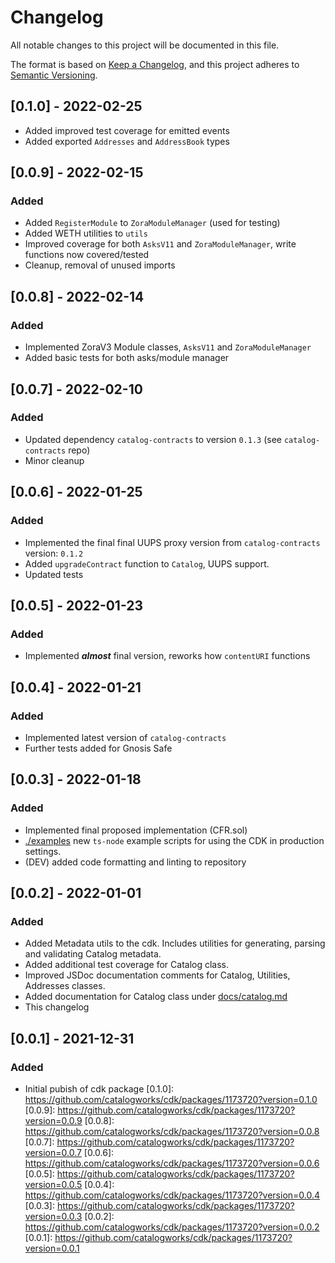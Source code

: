 # Changelog

All notable changes to this project will be documented in this file.

The format is based on [Keep a Changelog](https://keepachangelog.com/en/1.0.0/),
and this project adheres to [Semantic Versioning](https://semver.org/spec/v2.0.0.html).

## [0.1.0] - 2022-02-25

- Added improved test coverage for emitted events
- Added exported `Addresses` and `AddressBook` types

## [0.0.9] - 2022-02-15

### Added

- Added `RegisterModule` to `ZoraModuleManager` (used for testing)
- Added WETH utilities to `utils`
- Improved coverage for both `AsksV11` and `ZoraModuleManager`, write functions now covered/tested
- Cleanup, removal of unused imports

## [0.0.8] - 2022-02-14

### Added

- Implemented ZoraV3 Module classes, `AsksV11` and `ZoraModuleManager`
- Added basic tests for both asks/module manager

## [0.0.7] - 2022-02-10

### Added

- Updated dependency `catalog-contracts` to version `0.1.3` (see `catalog-contracts` repo)
- Minor cleanup

## [0.0.6] - 2022-01-25

### Added

- Implemented the final final UUPS proxy version from `catalog-contracts` version: `0.1.2`
- Added `upgradeContract` function to `Catalog`, UUPS support.
- Updated tests

## [0.0.5] - 2022-01-23

### Added

- Implemented **_almost_** final version, reworks how `contentURI` functions

## [0.0.4] - 2022-01-21

### Added

- Implemented latest version of `catalog-contracts`
- Further tests added for Gnosis Safe

## [0.0.3] - 2022-01-18

### Added

- Implemented final proposed implementation (CFR.sol)
- [./examples](./examples) new `ts-node` example scripts for using the CDK in production settings.
- (DEV) added code formatting and linting to repository

## [0.0.2] - 2022-01-01

### Added

- Added Metadata utils to the cdk. Includes utilities for generating, parsing and validating Catalog metadata.
- Added additional test coverage for Catalog class.
- Improved JSDoc documentation comments for Catalog, Utilities, Addresses classes.
- Added documentation for Catalog class under [docs/catalog.md](docs/catalog.md)
- This changelog

## [0.0.1] - 2021-12-31

### Added

- Initial pubish of cdk package
  [0.1.0]: https://github.com/catalogworks/cdk/packages/1173720?version=0.1.0
  [0.0.9]: https://github.com/catalogworks/cdk/packages/1173720?version=0.0.9
  [0.0.8]: https://github.com/catalogworks/cdk/packages/1173720?version=0.0.8
  [0.0.7]: https://github.com/catalogworks/cdk/packages/1173720?version=0.0.7
  [0.0.6]: https://github.com/catalogworks/cdk/packages/1173720?version=0.0.6
  [0.0.5]: https://github.com/catalogworks/cdk/packages/1173720?version=0.0.5
  [0.0.4]: https://github.com/catalogworks/cdk/packages/1173720?version=0.0.4
  [0.0.3]: https://github.com/catalogworks/cdk/packages/1173720?version=0.0.3
  [0.0.2]: https://github.com/catalogworks/cdk/packages/1173720?version=0.0.2
  [0.0.1]: https://github.com/catalogworks/cdk/packages/1173720?version=0.0.1
